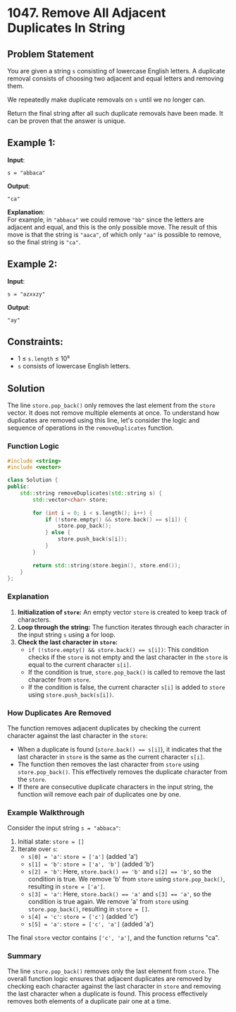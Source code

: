 # 1047. Remove All Adjacent Duplicates In String

## Problem Statement

You are given a string `s` consisting of lowercase English letters. A duplicate removal consists of choosing two adjacent and equal letters and removing them.

We repeatedly make duplicate removals on `s` until we no longer can.

Return the final string after all such duplicate removals have been made. It can be proven that the answer is unique.

## Example 1:

**Input**:  
```
s = "abbaca"
```

**Output**:  
```
"ca"
```

**Explanation**:  
For example, in `"abbaca"` we could remove `"bb"` since the letters are adjacent and equal, and this is the only possible move. The result of this move is that the string is `"aaca"`, of which only `"aa"` is possible to remove, so the final string is `"ca"`.

## Example 2:

**Input**:  
```
s = "azxxzy"
```

**Output**:  
```
"ay"
```

## Constraints:

- 1 ≤ `s.length` ≤ 10⁵
- `s` consists of lowercase English letters.

## Solution

The line `store.pop_back()` only removes the last element from the `store` vector. It does not remove multiple elements at once. To understand how duplicates are removed using this line, let's consider the logic and sequence of operations in the `removeDuplicates` function.

### Function Logic

```cpp
#include <string>
#include <vector>

class Solution {
public:
    std::string removeDuplicates(std::string s) {
        std::vector<char> store;
        
        for (int i = 0; i < s.length(); i++) {
            if (!store.empty() && store.back() == s[i]) {
                store.pop_back();
            } else {
                store.push_back(s[i]);
            }
        }
        
        return std::string(store.begin(), store.end());
    }
};
```

### Explanation

1. **Initialization of `store`:** An empty vector `store` is created to keep track of characters.
2. **Loop through the string:** The function iterates through each character in the input string `s` using a for loop.
3. **Check the last character in `store`:**
   - `if (!store.empty() && store.back() == s[i])`: This condition checks if the `store` is not empty and the last character in the `store` is equal to the current character `s[i]`.
   - If the condition is true, `store.pop_back()` is called to remove the last character from `store`.
   - If the condition is false, the current character `s[i]` is added to `store` using `store.push_back(s[i])`.

### How Duplicates Are Removed

The function removes adjacent duplicates by checking the current character against the last character in the `store`:

- When a duplicate is found (`store.back() == s[i]`), it indicates that the last character in `store` is the same as the current character `s[i]`.
- The function then removes the last character from `store` using `store.pop_back()`. This effectively removes the duplicate character from the `store`.
- If there are consecutive duplicate characters in the input string, the function will remove each pair of duplicates one by one.

### Example Walkthrough

Consider the input string `s = "abbaca"`:

1. Initial state: `store = []`
2. Iterate over `s`:
   - `s[0] = 'a'`: `store = ['a']` (added 'a')
   - `s[1] = 'b'`: `store = ['a', 'b']` (added 'b')
   - `s[2] = 'b'`: Here, `store.back() == 'b'` and `s[2] == 'b'`, so the condition is true. We remove 'b' from `store` using `store.pop_back()`, resulting in `store = ['a']`.
   - `s[3] = 'a'`: Here, `store.back() == 'a'` and `s[3] == 'a'`, so the condition is true again. We remove 'a' from `store` using `store.pop_back()`, resulting in `store = []`.
   - `s[4] = 'c'`: `store = ['c']` (added 'c')
   - `s[5] = 'a'`: `store = ['c', 'a']` (added 'a')

The final `store` vector contains `['c', 'a']`, and the function returns "ca".

### Summary

The line `store.pop_back()` removes only the last element from `store`. The overall function logic ensures that adjacent duplicates are removed by checking each character against the last character in `store` and removing the last character when a duplicate is found. This process effectively removes both elements of a duplicate pair one at a time.
